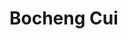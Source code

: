 <!-- Global site tag (gtag.js) - Google Analytics -->
<script async src="https://www.googletagmanager.com/gtag/js?id=G-4R0F3F4K3P"></script>
<script>
  window.dataLayer = window.dataLayer || [];

  function gtag() {
    dataLayer.push(arguments);
  }
  gtag('js', new Date());

  gtag('config', 'G-4R0F3F4K3P');

</script>
<h1>Bocheng Cui</h1>
<script src="https://code.jquery.com/jquery-3.6.0.min.js"></script>
<script>
  $(function () {
    $('#aboutme').load('aboutme/aboutme.html');
    $('#news').load('news/news.html');
    $('#talks').load('talks/talks.html');
    $('#projects').load('projects/projects.html');
    $('#experience').load('experience/experience.html');
    $('#education').load('education/education.html');
    $('#publications').load('publications/publications.html');
  })

</script>

<body>
  <!-- importing aboutme -->
  <div id="aboutme"></div>
  <br>
  <br>
  <!-- importing news -->
  <!-- <div id="news"></div>
  <br>
  <br> -->
  <!-- importing projects -->
  <div id="projects"></div>
  <br>
  <br>
   <!-- importing publications -->
  <div id="publications"></div>
  <br>
  <br>
    <!-- immporting Talks -->
  <div id="talks"></div>
  <br>
  <br>
  <!-- importing experience -->
  <div id="experience"></div>
  <br>
  <br>
  <!-- importing eduction -->
  <div id="education"></div>

</body>
